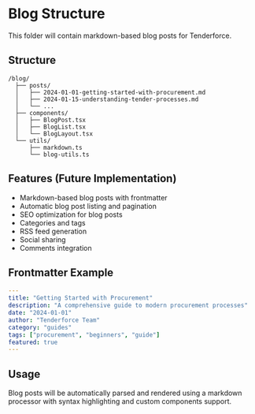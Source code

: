 # Blog Structure

This folder will contain markdown-based blog posts for Tenderforce.

## Structure

```
/blog/
  ├── posts/
  │   ├── 2024-01-01-getting-started-with-procurement.md
  │   ├── 2024-01-15-understanding-tender-processes.md
  │   └── ...
  ├── components/
  │   ├── BlogPost.tsx
  │   ├── BlogList.tsx
  │   └── BlogLayout.tsx
  └── utils/
      ├── markdown.ts
      └── blog-utils.ts
```

## Features (Future Implementation)

- Markdown-based blog posts with frontmatter
- Automatic blog post listing and pagination
- SEO optimization for blog posts
- Categories and tags
- RSS feed generation
- Social sharing
- Comments integration

## Frontmatter Example

```yaml
---
title: "Getting Started with Procurement"
description: "A comprehensive guide to modern procurement processes"
date: "2024-01-01"
author: "Tenderforce Team"
category: "guides"
tags: ["procurement", "beginners", "guide"]
featured: true
---
```

## Usage

Blog posts will be automatically parsed and rendered using a markdown processor with syntax highlighting and custom components support. 